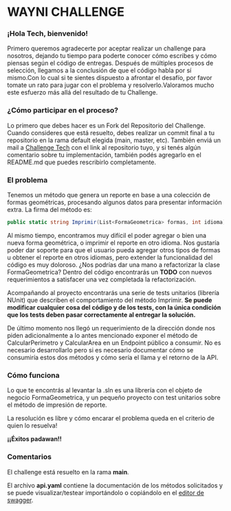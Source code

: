 # WAYNI CHALLENGE

### ¡Hola Tech, bienvenido!

Primero queremos agradecerte por aceptar realizar un challenge para nosotros, dejando tu tiempo para poderte conocer cómo escribes y cómo piensas según el código de entregas.
Después de múltiples procesos de selección, llegamos a la conclusión de que el código habla por sí mismo.Con lo cual si te sientes dispuesto a afrontar el desafío, por favor tomate un rato para jugar con el problema y resolverlo.Valoramos mucho este esfuerzo más allá del resultado de tu Challenge.

### ¿Cómo participar en el proceso?

Lo primero que debes hacer es un Fork del Repositorio del Challenge. Cuando consideres que está resuelto, debes realizar un commit final a tu repositorio en la rama default elegida (main, master, etc).
También enviá un mail a [Challenge Tech](mailto:challenges+tech@waynimovil.com?subject=[GitHub]%20Challenge%20Tech) con el link al repositorio tuyo, y si tenés algún comentario sobre tu implementación, también podés agregarlo en el README.md que puedes rescribirlo completamente.

### El problema

Tenemos un método que genera un reporte en base a una colección de formas geométricas, procesando algunos datos para presentar información extra. La firma del método es:

```csharp
public static string Imprimir(List<FormaGeometrica> formas, int idioma)
```

Al mismo tiempo, encontramos muy difícil el poder agregar o bien una nueva forma geométrica, o imprimir el reporte en otro idioma. Nos gustaría poder dar soporte para que el usuario pueda agregar otros tipos de formas u obtener el reporte en otros idiomas, pero extender la funcionalidad del código es muy doloroso. ¿Nos podrías dar una mano a refactorizar la clase FormaGeometrica? Dentro del código encontrarás un **TODO** con nuevos requerimientos a satisfacer una vez completada la refactorización.

Acompañando al proyecto encontrarás una serie de tests unitarios (librería NUnit) que describen el comportamiento del método Imprimir. **Se puede modificar cualquier cosa del código y de los tests, con la única condición que los tests deben pasar correctamente al entregar la solución.**

De último momento nos llegó un requerimiento de la dirección donde nos piden adicionalmente a lo antes mencionado exponer el método de CalcularPerimetro y CalcularArea en un Endpoint público a consumir. No es necesario desarrollarlo pero si es necesario documentar cómo se consumiría estos dos métodos y cómo sería el llama y el retorno de la API.

### Cómo funciona

Lo que te encontrás al levantar la .sln es una librería con el objeto de negocio FormaGeometrica, y un pequeño proyecto con test unitarios sobre el método de impresión de reporte.

La resolución es libre y cómo encarar el problema queda en el criterio de quien lo resuelva!

**¡¡Éxitos padawan!!**

### Comentarios

El challenge está resuelto en la rama **main**.

El archivo **api.yaml** contiene la documentación de los métodos solicitados y se puede visualizar/testear importándolo o copiándolo en el [editor de swagger](https://editor.swagger.io/).

